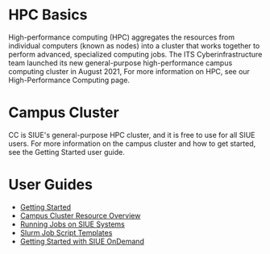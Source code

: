 # HPC Basics
High-performance computing (HPC) aggregates the resources from individual computers (known as nodes) into a cluster that works together to perform advanced, specialized computing jobs. The ITS Cyberinfrastructure team launched its new general-purpose high-performance campus computing cluster in August 2021,  For more information on HPC, see our High-Performance Computing page.

# Campus Cluster
CC is SIUE's general-purpose HPC cluster, and it is free to use for all SIUE users. For more information on the campus cluster and how to get started, see the Getting Started user guide.

# User Guides
- [Getting Started](getting-started.md)
- [Campus Cluster Resource Overview](resource-overview.md)
- [Running Jobs on SIUE Systems](running-jobs.md)
- [Slurm Job Script Templates](script-templates.md)
- [Getting Started with SIUE OnDemand](getting-started-ondemand.md)
